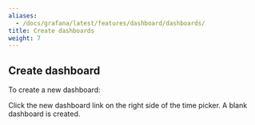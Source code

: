 ```yaml
---
aliases:
  - /docs/grafana/latest/features/dashboard/dashboards/
title: Create dashboards
weight: 7
---
```


## Create dashboard

To create a new dashboard:

Click the new dashboard link on the right side of the time picker. A blank dashboard is created.
